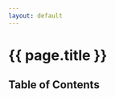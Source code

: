 ```yaml
---
layout: default
---
```


<h1 class="section-title">{{ page.title }} </h1>
<h2 class="toc-title">Table of Contents</h2>


